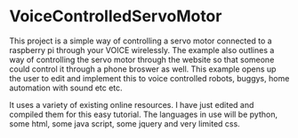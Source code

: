 # VoiceControlledServoMotor

This project is a simple way of controlling a servo motor connected to a raspberry pi through your VOICE wirelessly. The example also 
outlines a way of controlling the servo motor through the website so that someone could control it through a phone broswer as
well. This example opens up the user to edit and implement this to voice controlled robots, buggys, home automation with sound etc etc.

It uses a variety of existing online resources. I have just edited and compiled them for this easy tutorial. The languages in use
will be python, some html, some java script, some jquery and very limited css.
